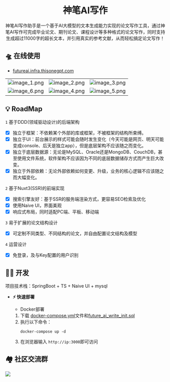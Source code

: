 <div align="center">

  # 神笔AI写作
  神笔AI写作助手是一个基于AI大模型的文本生成能力实现的论文写作工具，通过神笔AI写作可完成毕业论文、期刊论文、课程设计等多种格式的论文写作，同时支持生成超过11000字的超长文本，并引用真实的参考文献，从而轻松搞定论文写作！
</div>

## 🛸 在线使用
- [futureai.infra.thisonegpt.com](http://futureai.infra.thisonegpt.com/)

|                                     |                                      |                                     |
|-------------------------------------|--------------------------------------|-------------------------------------|
| ![image_1.png](https://future-ai-write.oss-cn-beijing.aliyuncs.com/images/image_1.png) | ![image_2.png](https://future-ai-write.oss-cn-beijing.aliyuncs.com/images/image_2.png)  | ![image_3.png](https://future-ai-write.oss-cn-beijing.aliyuncs.com/images/image_3.png) |
| ![image_6.png](https://future-ai-write.oss-cn-beijing.aliyuncs.com/images/image_6.png) | ![image_4.png](https://future-ai-write.oss-cn-beijing.aliyuncs.com/images/image_4.png)  | ![image_5.png](https://future-ai-write.oss-cn-beijing.aliyuncs.com/images/image_5.png) |



## 💡 RoadMap
`1` 基于DDD(领域驱动设计)的后端架构
 - [x] 独立于框架：不依赖某个外部的库或框架，不被框架的结构所束缚。
 - [x] 独立于UI：前台展示的样式可能会随时发生变化（今天可能是网页、明天可能变成console、后天是独立app），但是底层架构不应该随之而变化。
 - [x] 独立于底层数据源：无论是MySQL、Oracle还是MongoDB、CouchDB，甚至使用文件系统，软件架构不应该因为不同的底层数据储存方式而产生巨大改变。
 - [x] 独立于外部依赖：无论外部依赖如何变更、升级，业务的核心逻辑不应该随之而大幅变化。

`2` 基于Nuxt3(SSR)的前端实现
- [x] 搜索引擎友好：基于SSR的服务端渲染方式，更容易SEO检索及优化
- [x] 使用Naive UI，界面美观
- [x] 响应式布局，同时适配PC端、平板、移动端

`3` 易于扩展的论文结构设计
- [x] 可定制不同类型、不同结构的论文，并自由配置论文结构及模型

`4` 运营设计
- [x] 免登录，及与Key配置的用户识别




## 👨‍💻 开发
项目技术栈：SpringBoot + TS + Naive UI + mysql

- **⚡ 快速部署**
  
  - Docker部署
  1. 下载 [docker-compose.yml](https://github.com/futureai-write/future-ai-paper-write/blob/master/docker-compose.yml)文件和[future_ai_write_init.sql](https://github.com/futureai-write/future-ai-paper-write/blob/master/future_ai_write_init.sql)
  2. 执行以下命令：
     ``` shell
     docker-compose up -d
     ```
  3. 在浏览器输入 `http://ip:3000`即可访问
  
  


## 🏘️ 社区交流群
[![](https://write-wy.oss-cn-beijing.aliyuncs.com/write/20240320/mmqrcode1711198103484.png)](https://write-wy.oss-cn-beijing.aliyuncs.com/write/20240320/mmqrcode1711198103484.png)
